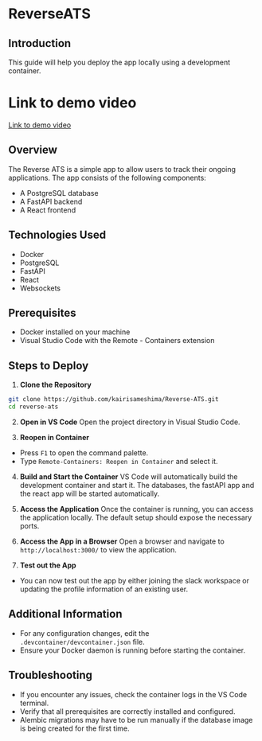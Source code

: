 # ReverseATS

## Introduction

This guide will help you deploy the app locally using a development container.

# Link to demo video

[Link to demo video](https://www.loom.com/share/a5d81627f7644940a02ad84cb55f3d11?sid=ad97d970-9860-4555-8256-36145694e11c)

## Overview

The Reverse ATS is a simple app to allow users to track their ongoing applications. The app consists of the following components:

- A PostgreSQL database
- A FastAPI backend
- A React frontend

## Technologies Used

- Docker
- PostgreSQL
- FastAPI
- React
- Websockets

## Prerequisites

- Docker installed on your machine
- Visual Studio Code with the Remote - Containers extension

## Steps to Deploy

1. **Clone the Repository**

```sh
git clone https://github.com/kairisameshima/Reverse-ATS.git
cd reverse-ats
```

2. **Open in VS Code**
   Open the project directory in Visual Studio Code.

3. **Reopen in Container**

- Press `F1` to open the command palette.
- Type `Remote-Containers: Reopen in Container` and select it.

4. **Build and Start the Container**
   VS Code will automatically build the development container and start it.
   The databases, the fastAPI app and the react app will be started automatically.

5. **Access the Application**
   Once the container is running, you can access the application locally. The default setup should expose the necessary ports.

6. **Access the App in a Browser**
   Open a browser and navigate to `http://localhost:3000/` to view the application.

7. **Test out the App**

- You can now test out the app by either joining the slack workspace or updating the profile information of an existing user.

## Additional Information

- For any configuration changes, edit the `.devcontainer/devcontainer.json` file.
- Ensure your Docker daemon is running before starting the container.

## Troubleshooting

- If you encounter any issues, check the container logs in the VS Code terminal.
- Verify that all prerequisites are correctly installed and configured.
- Alembic migrations may have to be run manually if the database image is being created for the first time.
